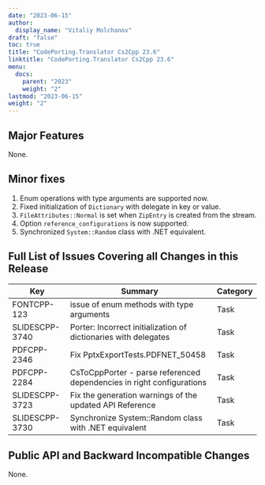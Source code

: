 ```yaml
---
date: "2023-06-15"
author:
  display_name: "Vitaliy Molchanov"
draft: "false"
toc: true
title: "CodePorting.Translator Cs2Cpp 23.6"
linktitle: "CodePorting.Translator Cs2Cpp 23.6"
menu:
  docs:
    parent: "2023"
    weight: "2"
lastmod: "2023-06-15"
weight: "2"
---
```


## Major Features ##

None.

## Minor fixes ##

1. Enum operations with type arguments are supported now.
1. Fixed initialization of `Dictionary` with delegate in key or value.
1. `FileAttributes::Normal` is set when `ZipEntry` is created from the stream.
1. Option `reference_configurations` is now supported.
1. Synchronized `System::Random` class with .NET equivalent.

## Full List of Issues Covering all Changes in this Release ##

| Key | Summary | Category |
| --- | --- | --- |
| FONTCPP-123 | issue of enum methods with type arguments | Task |
| SLIDESCPP-3740 | Porter: Incorrect initialization of dictionaries with delegates | Task |
| PDFCPP-2346 | Fix PptxExportTests.PDFNET_50458 | Task |
| PDFCPP-2284 | CsToCppPorter - parse referenced dependencies in right configurations | Task |
| SLIDESCPP-3723 | Fix the generation warnings of the updated API Reference | Task |
| SLIDESCPP-3730 | Synchronize System::Random class with .NET equivalent | Task |

## Public API and Backward Incompatible Changes ##

None.
